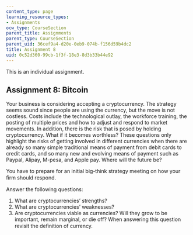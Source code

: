 ```yaml
---
content_type: page
learning_resource_types:
- Assignments
ocw_type: CourseSection
parent_title: Assignments
parent_type: CourseSection
parent_uid: 36cef9a4-d20e-0eb9-074b-f156d59b4dc2
title: Assignment 8
uid: 0c52d360-99cb-1f3f-18e3-8d3b33b44e92
---
```


This is an individual assignment.

Assignment 8: Bitcoin
---------------------

Your business is considering accepting a cryptocurrency. The strategy seems sound since people are using the currency, but the move is not costless. Costs include the technological outlay, the workforce training, the posting of multiple prices and how to adjust and respond to market movements. In addition, there is the risk that is posed by holding cryptocurrency. What if it becomes worthless? These questions only highlight the risks of getting involved in different currencies when there are already so many simple traditional means of payment from debit cards to credit cards, and so many new and evolving means of payment such as Paypal, Alipay, M-pesa, and Apple pay. Where will the future be?

You have to prepare for an initial big-think strategy meeting on how your ﬁrm should respond.

Answer the following questions:

1.  What are cryptocurrencies’ strengths?
2.  What are cryptocurrencies’ weaknesses?
3.  Are cryptocurrencies viable as currencies? Will they grow to be important, remain marginal, or die off? When answering this question revisit the deﬁnition of currency.
